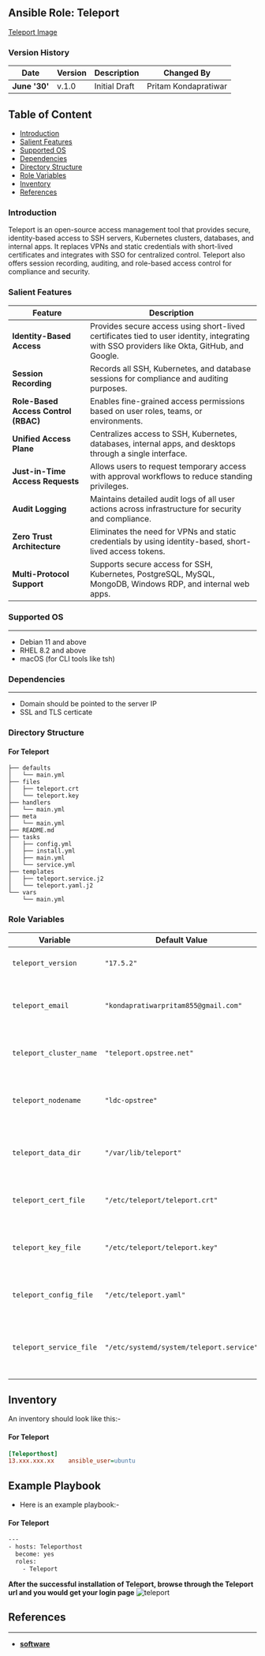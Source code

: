 ## Ansible Role: Teleport
[Teleport Image](https://github.com/OT-OSM/teleport/blob/teleport/static/teleport.png)

### Version History

|**Date**| **Version**| **Description**| **Changed By** |
|----------|---------|---------------|-----------------|
|**June '30'** | v.1.0 | Initial Draft | Pritam Kondapratiwar |


## Table of Content
- [Introduction](#introduction)
- [Salient Features](#salient-features)
- [Supported OS](#supported-os)
- [Dependencies](#dependencies)
- [Directory Structure](#directory-structure)
- [Role Variables](#role-variables)
- [Inventory](#inventory)
- [References](#references)


### Introduction
Teleport is an open-source access management tool that provides secure, identity-based access to SSH servers, Kubernetes clusters, databases, and internal apps. It replaces VPNs and static credentials with short-lived certificates and integrates with SSO for centralized control. Teleport also offers session recording, auditing, and role-based access control for compliance and security.

### Salient Features

| **Feature**                     | **Description**                                                                 |
|----------------------------------|-------------------------------------------------------------------------------|
| **Identity-Based Access**        | Provides secure access using short-lived certificates tied to user identity, integrating with SSO providers like Okta, GitHub, and Google. |
| **Session Recording**            | Records all SSH, Kubernetes, and database sessions for compliance and auditing purposes. |
| **Role-Based Access Control (RBAC)** | Enables fine-grained access permissions based on user roles, teams, or environments. |
| **Unified Access Plane**         | Centralizes access to SSH, Kubernetes, databases, internal apps, and desktops through a single interface. |
| **Just-in-Time Access Requests** | Allows users to request temporary access with approval workflows to reduce standing privileges. |
| **Audit Logging**                | Maintains detailed audit logs of all user actions across infrastructure for security and compliance. |
| **Zero Trust Architecture**      | Eliminates the need for VPNs and static credentials by using identity-based, short-lived access tokens. |
| **Multi-Protocol Support**       | Supports secure access for SSH, Kubernetes, PostgreSQL, MySQL, MongoDB, Windows RDP, and internal web apps. |




### Supported OS
------------
  * Debian 11 and above
  * RHEL 8.2 and above
  * macOS (for CLI tools like tsh)



### Dependencies
------------
* Domain should be pointed to the server IP
* SSL and TLS certicate

### Directory Structure

#### For Teleport
```
├── defaults
│   └── main.yml
├── files
│   ├── teleport.crt
│   └── teleport.key
├── handlers
│   └── main.yml
├── meta
│   └── main.yml
├── README.md
├── tasks
│   ├── config.yml
│   ├── install.yml
│   ├── main.yml
│   └── service.yml
├── templates
│   ├── teleport.service.j2
│   └── teleport.yaml.j2
└── vars
    └── main.yml

```

### Role Variables

| **Variable**                  | **Default Value**                      | **Description**                                                                 |
|------------------------------|----------------------------------------|---------------------------------------------------------------------------------|
| `teleport_version`           | `"17.5.2"`                             | The version of Teleport to be installed.                                       |
| `teleport_email`             | `"kondapratiwarpritam855@gmail.com"`  | Email used for certificate generation or Let's Encrypt integration.            |
| `teleport_cluster_name`      | `"teleport.opstree.net"`              | Unique identifier for your Teleport cluster.                                   |
| `teleport_nodename`          | `"ldc-opstree"`                        | The node name that will appear in the Teleport cluster.                        |
| `teleport_data_dir`          | `"/var/lib/teleport"`                  | Directory where Teleport stores data and logs.                                 |
| `teleport_cert_file`         | `"/etc/teleport/teleport.crt"`         | Path to the TLS certificate used by Teleport.                                  |
| `teleport_key_file`          | `"/etc/teleport/teleport.key"`         | Path to the private key corresponding to the TLS certificate.                  |
| `teleport_config_file`       | `"/etc/teleport.yaml"`                 | Path to the main Teleport configuration file.                                  |
| `teleport_service_file`      | `"/etc/systemd/system/teleport.service"` | Path to the systemd service file for managing the Teleport service.           |


## Inventory

An inventory should look like this:-
#### For Teleport
```ini
[Teleporthost]                 
13.xxx.xxx.xx    ansible_user=ubuntu   

```
Example Playbook
----------------

* Here is an example playbook:-
#### For Teleport
```sh
---
- hosts: Teleporthost
  become: yes
  roles:
    - Teleport

```


**After the successful installation of Teleport, browse through the Teleport url and you would get your login page**
![teleport](https://github.com/user-attachments/assets/1bdcc1ea-18f5-4409-8825-7a766cfa072a)


## References
----------
- **[software](https://goteleport.com/docs/linux-demo/)**
